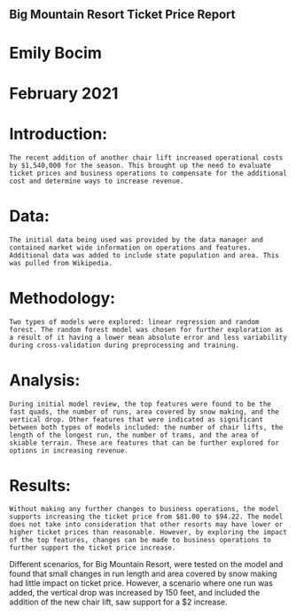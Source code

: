 ## Big Mountain Resort Ticket Price Report

# Emily Bocim

# February 2021

# Introduction:
	The recent addition of another chair lift increased operational costs by $1,540,000 for the season. This brought up the need to evaluate ticket prices and business operations to compensate for the additional cost and determine ways to increase revenue.

# Data:
	The initial data being used was provided by the data manager and contained market wide information on operations and features. Additional data was added to include state population and area. This was pulled from Wikipedia.

# Methodology:
	Two types of models were explored: linear regression and random forest. The random forest model was chosen for further exploration as a result of it having a lower mean absolute error and less variability during cross-validation during preprocessing and training. 

# Analysis:
	During initial model review, the top features were found to be the fast quads, the number of runs, area covered by snow making, and the vertical drop. Other features that were indicated as significant between both types of models included: the number of chair lifts, the length of the longest run, the number of trams, and the area of skiable terrain. These are features that can be further explored for options in increasing revenue.

# Results:
	Without making any further changes to business operations, the model supports increasing the ticket price from $81.00 to $94.22. The model does not take into consideration that other resorts may have lower or higher ticket prices than reasonable. However, by exploring the impact of the top features, changes can be made to business operations to further support the ticket price increase. 

Different scenarios, for Big Mountain Resort, were tested on the model and found that small changes in run length and area covered by snow making had little impact on ticket price. However, a scenario where one run was added, the vertical drop  was increased by 150 feet, and included the addition of the new chair lift, saw support for a $2 increase. 

